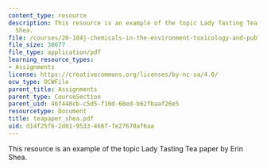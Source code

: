 ```yaml
---
content_type: resource
description: This resource is an example of the topic Lady Tasting Tea paper by Erin
  Shea.
file: /courses/20-104j-chemicals-in-the-environment-toxicology-and-public-health-be-104j-spring-2005/d14f25f62d819533466ffe27670af6aa_teapaper_shea.pdf
file_size: 30677
file_type: application/pdf
learning_resource_types:
- Assignments
license: https://creativecommons.org/licenses/by-nc-sa/4.0/
ocw_type: OCWFile
parent_title: Assignments
parent_type: CourseSection
parent_uid: 46f448cb-c5d5-f10d-68ed-b62fbaaf26e5
resourcetype: Document
title: teapaper_shea.pdf
uid: d14f25f6-2d81-9533-466f-fe27670af6aa
---
```

This resource is an example of the topic Lady Tasting Tea paper by Erin Shea.